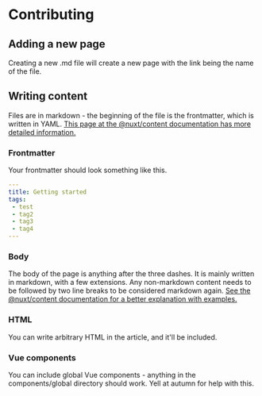 # Contributing

## Adding a new page
Creating a new .md file will create a new page with the link being the name of the file.

## Writing content
Files are in markdown - the beginning of the file is the frontmatter, which is written in YAML. [This page at the @nuxt/content documentation has more detailed information.](https://content.nuxtjs.org/writing)

### Frontmatter
Your frontmatter should look something like this.
```yaml
---
title: Getting started
tags:
 - test
 - tag2
 - tag3
 - tag4
---
```

### Body
The body of the page is anything after the three dashes. It is mainly written in markdown, with a few extensions. Any non-markdown content needs to be followed by two line breaks to be considered markdown again. [See the @nuxt/content documentation for a better explanation with examples.](https://content.nuxtjs.org/writing#html)

### HTML
You can write arbitrary HTML in the article, and it'll be included. 

### Vue components
You can include global Vue components - anything in the components/global directory should work. Yell at autumn for help with this.